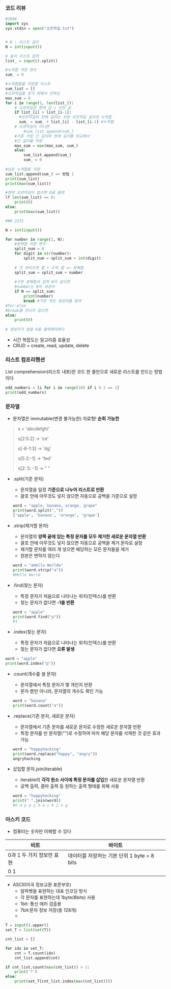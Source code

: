### 코드 리뷰

```python
#2846
import sys
sys.stdin = open("오르막길.txt")


# N : 리스트 길이
N = int(input())

# 높이 리스트 입력
list_ = input().split()

#누적합 저장 변수
sum_ = 0

#누적합들을 저장할 리스트
sum_list = []
#오르막길을 찾기 위해서 인덱싱
max_sum = 0
for i in range(1, len(list_)):
  	# 오르막길은 현재 값 > 이전 값
    if list_[i] > list_[i-1]:
      #오르막길의 전체 길이는 부분 오르막길 길이의 누적합
      sum_ = sum_ + list_[i] - list_[i-1] #누적합
    # 오르막길이 아니면
    	#sum_list.append(sum_)
    #기존 가장 긴 길이와 현재 길이를 비교해서 
    #긴 길이를 저장
    max_sum = max(max_sum, sum_)
    else:
      	sum_list.append(sum_)
      	sum_ = 0 
        
#남은 누적합을 저장
sum_list.append(sum_) => 방법 1
print(sum_list)
print(max(sum_list))

#만약 오르막길이 없으면 0을 출력
lf len(sum_list) == 0:
  	print(0)
else:
  	print(max(sum_list))

```

```python
### 2231

N = int(input())

for number in range(1, N):
  	#분해합 저장 변수
    split_num = 0
    for digit in str(number):
      	split_num = split_sum + int(digit)
        
    # 각 자리수의 합 + 수의 합 => 분해합
    split_sum = split_sum + number
    
    #구한 분해합과 입력 N이 같으면
    #number는 N의 생성자
    if N == split_sum:
      	print(number)
        break #가장 작은 생성자를 탐색
#for-else
#break를 만나지 않으면 
else:
  	print(0)
    
# 생성자가 없을 0을 출력해야한다
```

- 시간 복잡도는 알고리즘 효율성
- CRUD = create, read, update, delete

### 리스트 컴프리헨션

List comprehension(리스트 내포)란 코드 한 줄만으로 새로운 리스트를 만드는 방법이다

```python
odd_numbers = [i for i in range(10) if i % 2 == 1]
print(odd_numbers)
```



### 문자열

- 문자열은 immutable(변경 불가능한) 자료형! **순회 가능한**

> s = 'abcdefghi'
>
> s[2:5:2] -> 'ce'
>
> s[-6-1:3] -> 'dg'
>
> s[5:2:-1] -> 'fed'
>
> s[2: 5: -1] -> " "

- .split(기준 문자)

  - 문자열을 일정 **기준으로 나누어 리스트로 반환**
  - 괄호 안에 아무것도 넣지 않으면 자동으로 공백을 기준으로 설정

  ```python
  word = "apple, banana, orange, grape"
  print(word.split(","))
  ['apple', 'banana', 'orange', 'grape']
  ```

  

- .strip(제거할 문자)

  - 문자열의 **양쪽 끝에 있는 특정 문자를 모두 제거한 새로운 문자열 반환**
  - 괄호 안에 아무것도 넣지 않으면 자동으로 공백을 제거 문자로 설정
  - 제거할 문자를 여러 개 넣으면 해당하는 모든 문자들을 제거
  - 원본은 변하지 않는다

  ```python
  word = "aHello Worlda"
  print(word.strip("a"))
  #Hello World

- .find(찾는 문자)

  - 특정 문자가 처음으로 나타나는 위치(인덱스)를 반환
  - 찾는 문자가 없다면 **-1을 반환**

  ```python
  word = "apple"
  print(word.find("p"))
  #1
  ```

  

- .index(찾는 문자)

  - 특정 문자가 처음으로 나타나는 위치(인덱스)를 반환
  - 찾는 문자가 없다면 **오류 발생**

```python
word = "apple"
print(word.index("p"))
```



- .count(개수를 셀 문자)

  - 문자열에서 특정 문자가 몇 개인지 반환
  - 문자 뿐만 아니라, 문자열의 개수도 확인 가능

  ```python
  word = "banana"
  print(word.count("a"))
  ```

  

- .replace(기존 문자, 새로운 문자)

  - 문자열에서 기존 문자를 새로운 문자로 수정한 새로운 문자열 반환
  - 특정 문자를 빈 문자열("")로 수정하여 마치 해당 문자를 삭제한 것 같은 효과 가능

  ```python
  word = "happyhacking"
  print(word.replace("happy", "angry"))
  angryhacking
  ```

  

- 삽입할 문자.join(iterable)

  - iterable의 **각각 원소 사이에 특정 문자를 삽입**한 새로운 문자열 반환
  - 공백 출력, 콤마 출력 등 원하는 출력 형태를 위해 사용

  ```python
  word = "happyhacking"
  print(" ".join(word))
  #h a p p y h a c k i n g
  ```

  



### 아스키 코드

- 컴퓨터는 숫자만 이해할 수 있다

| 비트                      | 바이트                                      |
| ------------------------- | ------------------------------------------- |
| 0과 1 두 가지 정보만 표현 | 데이터를 저장하는 기본 단위 1 byte = 8 bits |
| 0 1                       |                                             |

- ASCII(미국 정보교환 표준부호)
  - 알파벳을 표현하는 대표 인코딩 방식
  - 각 문자를 표현하는데 1byte(8bits) 사용
  - 1bit: 통신 에러 검출용
  - 7bit:문자 정보 저장(총 128개)
  - 

```python
T = input().upper()
set_T = list(set(T))

cnt_list = []

for idx in set_T:
    cnt = T.count(idx)
    cnt_list.append(cnt)

if cnt_list.count(max(cnt_list)) > 1:
    print('?')
else:
    print(set_T[cnt_list.index(max(cnt_list))])
```

